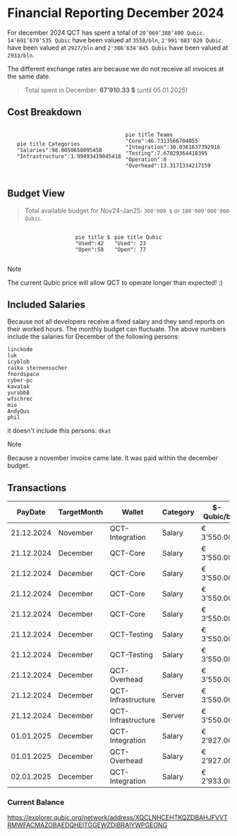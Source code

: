 # Financial Reporting December 2024
For december 2024 QCT has spent a total of `20’069’388’400 Qubic`.
` 14’691’670’535 Qubic` have been valued at `3550/bln`, `2'991'083'020 Qubic` have been valued at `2927/bln` and `2'386'634'845 Qubic` have been valued at `2933/bln`.

The different exchange rates are because we do not receive all invoices at the same date.

> Total spent in December: **67’910.33 $** (until 05.01.2025)

## Cost Breakdown

<div style="display: flex; justify-content: center; align-items: center; gap: 10px;flex-wrap:wrap;">
<div>

 ```mermaid
pie title Categories
"Salaries":98.0050658095458
"Infrastructure":1.99493419045418

```

</div>
 <div>

 ```mermaid
pie title Teams
"Core":46.7313566704055
"Integration":30.0361637392916
"Testing":7.67829364418395
"Operation":0
"Overhead":13.3171334217159

```

 </div>
</div>

## Budget View
> Total available budget for Nov24-Jan25: `300'000 $` or `180'000'000'000 Qubic`.

<div style="display: flex; justify-content: center; align-items: center; gap: 10px;flex-wrap:wrap;">
<div>



```mermaid
pie title $
"Used":42
"Open":58
```

</div>
 <div>

```mermaid
pie title Qubic
"Used": 23
"Open": 77
```

 </div>
</div>

>[!NOTE] 
>The current Qubic price will allow QCT to operate longer than expected! :)

## Included Salaries
Because not all developers receive a fixed salary and they send reports on their worked hours. The monthly budget can fluctuate. The above numbers include the salaries for December of the following persons:

```
linckode
luk
icyblob
raika sternensucher
fnordspace
cyber-pc
kavatak
yurabb8
wfschrec
mio
AndyQus
phil
```
it doesn't include this persons: `dkat`

> [!NOTE]
> Because a november invoice came late. It was paid within the december budget.

## Transactions


| PayDate    | TargetMonth | Wallet             | Category | $-Qubic/b      | Amount $        | Amount Qubic           | TX Link                                                                                            |
| ---------- | ----------- | ------------------ | -------- | -------------- | --------------- | ---------------------- | -------------------------------------------------------------------------------------------------- |
| 21.12.2024 | November    | QCT-Integration    | Salary   | €     3’550.00 | €    7’350.00   | €  2’070’422’535.21    | https://explorer.qubic.org/network/tx/iejlwkllzlxxbhmzunuaoiesdcrdnfjcctphnmvngdqvikdpvjobxvxdbfon |
| 21.12.2024 | December    | QCT-Core           | Salary   | €     3’550.00 | €    3’000.00   | €      845’070’422.54  | https://explorer.qubic.org/network/tx/kkqfdounzhddwfvvvaebkaqrbhgatyujrydvhkniqadqwudynfwjvjybaueb |
| 21.12.2024 | December    | QCT-Core           | Salary   | €     3’550.00 | €  11’505.14    | €  3’240’885’633.80    | https://explorer.qubic.org/network/tx/kkqfdounzhddwfvvvaebkaqrbhgatyujrydvhkniqadqwudynfwjvjybaueb |
| 21.12.2024 | December    | QCT-Core           | Salary   | €     3’550.00 | €    9’795.52   | €  2’759’301’408.45    | https://explorer.qubic.org/network/tx/kkqfdounzhddwfvvvaebkaqrbhgatyujrydvhkniqadqwudynfwjvjybaueb |
| 21.12.2024 | December    | QCT-Core           | Salary   | €     3’550.00 | €    4’000.00   | €  1’126’760’563.38    | https://explorer.qubic.org/network/tx/kkqfdounzhddwfvvvaebkaqrbhgatyujrydvhkniqadqwudynfwjvjybaueb |
| 21.12.2024 | December    | QCT-Testing        | Salary   | €     3’550.00 | €    3’150.00   | €      887’323’943.66  | https://explorer.qubic.org/network/tx/fzbobccfkroyodscybgoljsgnwedueqvdwtmrzfclhdysajdmzjvdmcbgjhb |
| 21.12.2024 | December    | QCT-Testing        | Salary   | €     3’550.00 | €    1’500.00   | €      422’535’211.27  | https://explorer.qubic.org/network/tx/fzbobccfkroyodscybgoljsgnwedueqvdwtmrzfclhdysajdmzjvdmcbgjhb |
| 21.12.2024 | December    | QCT-Overhead       | Salary   | €     3’550.00 | €    7’500.00   | €  2’112’676’056.34    | https://explorer.qubic.org/network/tx/jbqfkvwdnakxletyzflkbtfsqlchaopmijzttiddggmaolvamstiwlfcxlxg |
| 21.12.2024 | December    | QCT-Infrastructure | Server   | €     3’550.00 | €        273.17 | €        76’948’281.69 | https://explorer.qubic.org/network/tx/lltmnfzyqovbcdfpiymtguapmvmadqzrfcrkdnjvbchfttqmlouoopzdjmmo |
| 21.12.2024 | December    | QCT-Infrastructure | Server   | €     3’550.00 | €    1’081.60   | €      304’676’056.34  | https://explorer.qubic.org/network/tx/lltmnfzyqovbcdfpiymtguapmvmadqzrfcrkdnjvbchfttqmlouoopzdjmmo |
| 01.01.2025 | December    | QCT-Integration    | Salary   | €     2’927.00 | €    8’190.00   | €  2’798’086’778.27    | https://explorer.qubic.org/network/tx/qffdguajydriqbqkvdlufncyoatbtgekhmdfveforblmywdclzzuwasbshbm |
| 01.01.2025 | December    | QCT-Overhead       | Salary   | €     2’927.00 | €        564.90 | €      192’996’241.89  | https://explorer.qubic.org/network/tx/lwmlsurpvlgxhhpeztxbbwvqawrawlccewgliwnzchlidffqueykcdpeglfn |
| 02.01.2025 | December    | QCT-Integration    | Salary   | €     2’933.00 | €    7’000.00   | €  2’386’634’844.87    | https://explorer.qubic.org/network/tx/rbzlkommrmlgpedkffjzysvntmzfolcgdecfianaoftxnojglljmqtvamuib |

### Current Balance
https://explorer.qubic.org/network/address/XQCLNHCEHTKQZDBAHJFVVTRMWFACMAZOBAEDQHEITGGEWZDIBRAIYWPGEONG